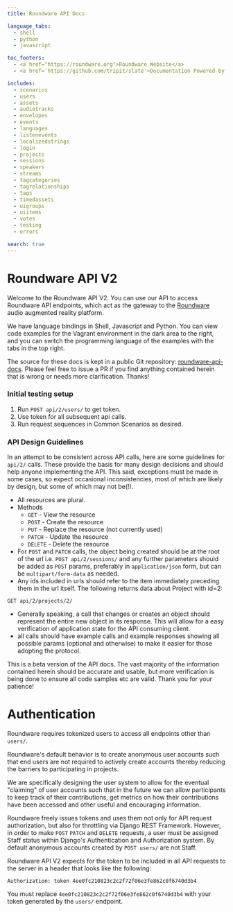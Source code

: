 ```yaml
---
title: Roundware API Docs

language_tabs:
  - shell
  - python
  - javascript

toc_footers:
  - <a href="https://roundware.org">Roundware Website</a>
  - <a href='https://github.com/tripit/slate'>Documentation Powered by Slate</a>

includes:
  - scenarios
  - users
  - assets
  - audiotracks
  - envelopes
  - events
  - languages
  - listenevents
  - localizedstrings
  - login
  - projects
  - sessions
  - speakers
  - streams
  - tagcategories
  - tagrelationships
  - tags
  - timedassets
  - uigroups
  - uiitems
  - votes
  - testing
  - errors

search: true
---
```


# Roundware API V2

Welcome to the Roundware API V2. You can use our API to access Roundware API endpoints, which act as the gateway to the [Roundware](https://roundware.org) audio augmented reality platform.

We have language bindings in Shell, Javascript and Python. You can view code examples for the Vagrant environment in the dark area to the right, and you can switch the programming language of the examples with the tabs in the top right.

The source for these docs is kept in a public Git repository: [roundware-api-docs](https://github.com/roundware/roundware-api-docs). Please feel free to issue a PR if you find anything contained herein that is wrong or needs more clarification. Thanks!


### Initial testing setup

1. Run `POST api/2/users/` to get token.
2. Use token for all subsequent api calls.
3. Run request sequences in Common Scenarios as desired.

### API Design Guidelines

In an attempt to be consistent across API calls, here are some guidelines for `api/2/` calls. These provide the basis for many design decisions and should help anyone implementing the API. This said, exceptions must be made in some cases, so expect occasional inconsistencies, most of which are likely by design, but some of which may not be(!).

* All resources are plural.
* Methods
  * `GET` - View the resource
  * `POST` - Create the resource
  * `PUT` - Replace the resource (not currently used)
  * `PATCH` - Update the resource
  * `DELETE` - Delete the resource
* For `POST` and `PATCH` calls, the object being created should be at the root of the url i.e. `POST api/2/sessions/` and any further parameters should be added as `POST` params, preferably in `application/json` form, but can be `multipart/form-data` as needed.
* Any ids included in urls should refer to the item immediately preceding them in the url itself. The following returns data about Project with id=2:

`GET api/2/projects/2/`

* Generally speaking, a call that changes or creates an object should represent the entire new object in its response. This will allow for a easy verification of application state for the API consuming client.
* all calls should have example calls and example responses showing all possible params (optional and otherwise) to make it easier for those adopting the protocol.

<aside class="warning">
This is a beta version of the API docs. The vast majority of the information contained herein should be accurate and usable, but more verification is being done to ensure all code samples etc are valid. Thank you for your patience!
</aside>

# Authentication

Roundware requires tokenized users to access all endpoints other than `users/`.

Roundware's default behavior is to create anonymous user accounts such that end users are not required to actively create accounts thereby reducing the barriers to participating in projects.

We are specifically designing the user system to allow for the eventual "claiming" of user accounts such that in the future we can allow participants to keep track of their contributions, get metrics on how their contributions have been accessed and other useful and encouraging information.

Roundware freely issues tokens and uses them not only for API request authorization, but also for throttling via Django REST Framework. However, in order to make `POST` `PATCH` and `DELETE` requests, a user must be assigned Staff status within Django's Authentication and Authorization system. By default anonymous accounts created by `POST users/` are not Staff.

Roundware API V2 expects for the token to be included in all API requests to the server in a header that looks like the following:

`Authorization: token 4ee0fc210823c2c2f72f06e3fe862c0f6740d3b4`

<aside class="notice">
You must replace <code>4ee0fc210823c2c2f72f06e3fe862c0f6740d3b4</code> with your token generated by the <code>users/</code> endpoint.
</aside>
